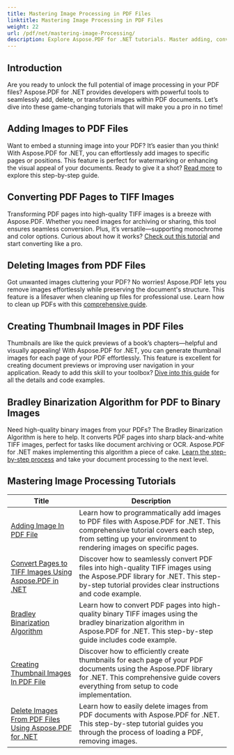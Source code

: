 ```yaml
---
title: Mastering Image Processing in PDF Files
linktitle: Mastering Image Processing in PDF Files
weight: 22
url: /pdf/net/mastering-image-Processing/
description: Explore Aspose.PDF for .NET tutorials. Master adding, converting, and managing images in PDF files with easy-to-follow, SEO-optimized guides and code examples.
---
```

## Introduction

Are you ready to unlock the full potential of image processing in your PDF files? Aspose.PDF for .NET provides developers with powerful tools to seamlessly add, delete, or transform images within PDF documents. Let’s dive into these game-changing tutorials that will make you a pro in no time!

## Adding Images to PDF Files  

Want to embed a stunning image into your PDF? It’s easier than you think! With Aspose.PDF for .NET, you can effortlessly add images to specific pages or positions. This feature is perfect for watermarking or enhancing the visual appeal of your documents. Ready to give it a shot? [Read more](./adding-image/) to explore this step-by-step guide.

## Converting PDF Pages to TIFF Images  

Transforming PDF pages into high-quality TIFF images is a breeze with Aspose.PDF. Whether you need images for archiving or sharing, this tool ensures seamless conversion. Plus, it’s versatile—supporting monochrome and color options. Curious about how it works? [Check out this tutorial](./convert-pages-to-tiff-images/) and start converting like a pro.

## Deleting Images from PDF Files  

Got unwanted images cluttering your PDF? No worries! Aspose.PDF lets you remove images effortlessly while preserving the document's structure. This feature is a lifesaver when cleaning up files for professional use. Learn how to clean up PDFs with this [comprehensive guide](./delete-images-from-pdf-files/).  

## Creating Thumbnail Images in PDF Files  

Thumbnails are like the quick previews of a book’s chapters—helpful and visually appealing! With Aspose.PDF for .NET, you can generate thumbnail images for each page of your PDF effortlessly. This feature is excellent for creating document previews or improving user navigation in your application. Ready to add this skill to your toolbox? [Dive into this guide](./creating-thumbnail-images/) for all the details and code examples.

## Bradley Binarization Algorithm for PDF to Binary Images  

Need high-quality binary images from your PDFs? The Bradley Binarization Algorithm is here to help. It converts PDF pages into sharp black-and-white TIFF images, perfect for tasks like document archiving or OCR. Aspose.PDF for .NET makes implementing this algorithm a piece of cake. [Learn the step-by-step process](./bradley-binarization-algorithm/) and take your document processing to the next level.

## Mastering Image Processing Tutorials
| Title | Description |
| --- | --- | 
| [Adding Image In PDF File](./adding-image/) | Learn how to programmatically add images to PDF files with Aspose.PDF for .NET. This comprehensive tutorial covers each step, from setting up your environment to rendering images on specific pages. |  
| [Convert Pages to TIFF Images Using Aspose.PDF in .NET](./convert-pages-to-tiff-images/) | Discover how to seamlessly convert PDF files into high-quality TIFF images using the Aspose.PDF library for .NET. This step-by-step tutorial provides clear instructions and code example. |  
| [Bradley Binarization Algorithm](./bradley-binarization-algorithm/) | Learn how to convert PDF pages into high-quality binary TIFF images using the bradley binarization algorithm in Aspose.PDF for .NET. This step-by-step guide includes code example. |   
| [Creating Thumbnail Images In PDF File](./creating-thumbnail-images/) | Discover how to efficiently create thumbnails for each page of your PDF documents using the Aspose.PDF library for .NET. This comprehensive guide covers everything from setup to code implementation. |  
| [Delete Images From PDF Files Using Aspose.PDF for .NET](./delete-images-from-pdf-files/) | Learn how to easily delete images from PDF documents with Aspose.PDF for .NET. This step-by-step tutorial guides you through the process of loading a PDF, removing images. |  
